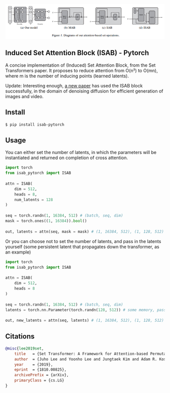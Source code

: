 <img src="./isab.png"></img>

## Induced Set Attention Block (ISAB) - Pytorch

A concise implementation of (Induced) Set Attention Block, from the Set Transformers paper. It proposes to reduce attention from O(n²) to O(mn), where m is the number of inducing points (learned latents).

Update: Interesting enough, <a href="https://arxiv.org/abs/2212.11972">a new paper</a> has used the ISAB block successfully, in the domain of denoising diffusion for efficient generation of images and video.

## Install

```bash
$ pip install isab-pytorch
```

## Usage

You can either set the number of latents, in which the parameters will be instantiated and returned on completion of cross attention.

```python
import torch
from isab_pytorch import ISAB

attn = ISAB(
    dim = 512,
    heads = 8,
    num_latents = 128
)

seq = torch.randn(1, 16384, 512) # (batch, seq, dim)
mask = torch.ones((1, 16384)).bool()

out, latents = attn(seq, mask = mask) # (1, 16384, 512), (1, 128, 512)
```

Or you can choose not to set the number of latents, and pass in the latents yourself (some persistent latent that propagates down the transformer, as an example)

```python
import torch
from isab_pytorch import ISAB

attn = ISAB(
    dim = 512,
    heads = 8
)

seq = torch.randn(1, 16384, 512) # (batch, seq, dim)
latents = torch.nn.Parameter(torch.randn(128, 512)) # some memory, passed through multiple ISABs

out, new_latents = attn(seq, latents) # (1, 16384, 512), (1, 128, 512)
```

## Citations

```bibtex
@misc{lee2019set,
    title   = {Set Transformer: A Framework for Attention-based Permutation-Invariant Neural Networks},
    author  = {Juho Lee and Yoonho Lee and Jungtaek Kim and Adam R. Kosiorek and Seungjin Choi and Yee Whye Teh},
    year    = {2019},
    eprint  = {1810.00825},
    archivePrefix = {arXiv},
    primaryClass = {cs.LG}
}
```
